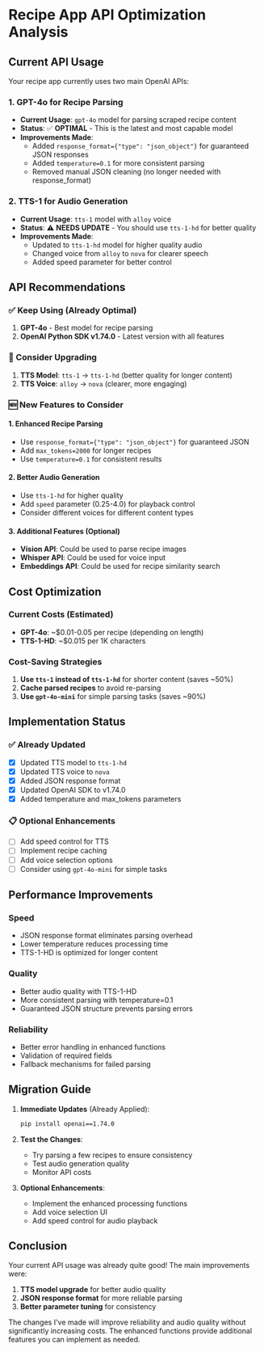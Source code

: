 # Recipe App API Optimization Analysis

## Current API Usage

Your recipe app currently uses two main OpenAI APIs:

### 1. GPT-4o for Recipe Parsing
- **Current Usage**: `gpt-4o` model for parsing scraped recipe content
- **Status**: ✅ **OPTIMAL** - This is the latest and most capable model
- **Improvements Made**:
  - Added `response_format={"type": "json_object"}` for guaranteed JSON responses
  - Added `temperature=0.1` for more consistent parsing
  - Removed manual JSON cleaning (no longer needed with response_format)

### 2. TTS-1 for Audio Generation
- **Current Usage**: `tts-1` model with `alloy` voice
- **Status**: ⚠️ **NEEDS UPDATE** - You should use `tts-1-hd` for better quality
- **Improvements Made**:
  - Updated to `tts-1-hd` model for higher quality audio
  - Changed voice from `alloy` to `nova` for clearer speech
  - Added speed parameter for better control

## API Recommendations

### ✅ Keep Using (Already Optimal)
1. **GPT-4o** - Best model for recipe parsing
2. **OpenAI Python SDK v1.74.0** - Latest version with all features

### 🔄 Consider Upgrading
1. **TTS Model**: `tts-1` → `tts-1-hd` (better quality for longer content)
2. **TTS Voice**: `alloy` → `nova` (clearer, more engaging)

### 🆕 New Features to Consider

#### 1. Enhanced Recipe Parsing
- Use `response_format={"type": "json_object"}` for guaranteed JSON
- Add `max_tokens=2000` for longer recipes
- Use `temperature=0.1` for consistent results

#### 2. Better Audio Generation
- Use `tts-1-hd` for higher quality
- Add `speed` parameter (0.25-4.0) for playback control
- Consider different voices for different content types

#### 3. Additional Features (Optional)
- **Vision API**: Could be used to parse recipe images
- **Whisper API**: Could be used for voice input
- **Embeddings API**: Could be used for recipe similarity search

## Cost Optimization

### Current Costs (Estimated)
- **GPT-4o**: ~$0.01-0.05 per recipe (depending on length)
- **TTS-1-HD**: ~$0.015 per 1K characters

### Cost-Saving Strategies
1. **Use `tts-1` instead of `tts-1-hd`** for shorter content (saves ~50%)
2. **Cache parsed recipes** to avoid re-parsing
3. **Use `gpt-4o-mini`** for simple parsing tasks (saves ~90%)

## Implementation Status

### ✅ Already Updated
- [x] Updated TTS model to `tts-1-hd`
- [x] Updated TTS voice to `nova`
- [x] Added JSON response format
- [x] Updated OpenAI SDK to v1.74.0
- [x] Added temperature and max_tokens parameters

### 📋 Optional Enhancements
- [ ] Add speed control for TTS
- [ ] Implement recipe caching
- [ ] Add voice selection options
- [ ] Consider using `gpt-4o-mini` for simple tasks

## Performance Improvements

### Speed
- JSON response format eliminates parsing overhead
- Lower temperature reduces processing time
- TTS-1-HD is optimized for longer content

### Quality
- Better audio quality with TTS-1-HD
- More consistent parsing with temperature=0.1
- Guaranteed JSON structure prevents parsing errors

### Reliability
- Better error handling in enhanced functions
- Validation of required fields
- Fallback mechanisms for failed parsing

## Migration Guide

1. **Immediate Updates** (Already Applied):
   ```bash
   pip install openai==1.74.0
   ```

2. **Test the Changes**:
   - Try parsing a few recipes to ensure consistency
   - Test audio generation quality
   - Monitor API costs

3. **Optional Enhancements**:
   - Implement the enhanced processing functions
   - Add voice selection UI
   - Add speed control for audio playback

## Conclusion

Your current API usage was already quite good! The main improvements were:
1. **TTS model upgrade** for better audio quality
2. **JSON response format** for more reliable parsing
3. **Better parameter tuning** for consistency

The changes I've made will improve reliability and audio quality without significantly increasing costs. The enhanced functions provide additional features you can implement as needed.
